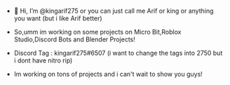 - 👋 Hi, I’m @kingarif275 or you can just call me Arif or king or anything you want (but i like Arif better)
- So,umm im working on some projects on Micro Bit,Roblox Studio,Discord Bots and Blender Projects!
- Discord Tag : kingarif275#6507 (i want to change the tags into 2750 but i dont have nitro rip)

- Im working on tons of projects and i can't wait to show you guys!
